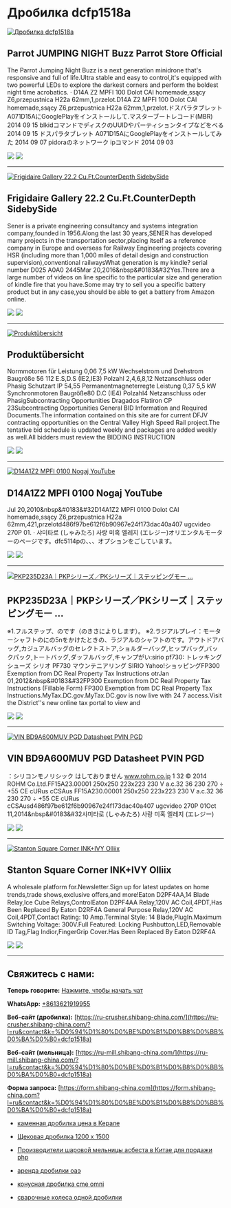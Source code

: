 # Дробилка dcfp1518a

<a href="https://swt.shibang-china.com/?l=ru&img&k=%D0%94%D1%80%D0%BE%D0%B1%D0%B8%D0%BB%D0%BA%D0%B0+dcfp1518a" target="_blank">![Дробилка dcfp1518a](http://static.shibang-china.com/all-800x300/1135.jpg)</a>

## Parrot JUMPING NIGHT Buzz Parrot Store Official
The Parrot Jumping Night Buzz is a next generation minidrone that's responsive and full of life.Ultra stable and easy to control,it's equipped with two powerful LEDs to explore the darkest corners and perform the boldest night time acrobatics.&nbsp;&#0183;&#32;D14A Z2 MPFI 100 Dolot CAI homemade,ssący Z6,przepustnica H22a 62mm,1,przelot.D14A Z2 MPFI 100 Dolot CAI homemade,ssący Z6,przepustnica H22a 62mm,1,przelot.ドスパラタブレット A071D15AにGooglePlayをインストールして.マスターブートレコード(MBR) 2014 09 15 blkidコマンドでディスクのUUIDやパーティションタイプなどをべる 2014 09 15 ドスパラタブレット A071D15AにGooglePlayをインストールしてみた 2014 09 07 pidoraのネットワーク ipコマンド 2014 09 03


<a href="https://whatsapp.shibangsoft.com/WhatsApp.php" target="_blank" title="WhatsApp">![](http://static.shibang-china.com/icon/whatsapp.png)</a> <a href="https://swt.shibang-china.com/?l=ru&icon&k=%D0%94%D1%80%D0%BE%D0%B1%D0%B8%D0%BB%D0%BA%D0%B0+dcfp1518a" target="_blank">![](http://static.shibang-china.com/icon/chat-ru.png)</a>

---

<a href="https://swt.shibang-china.com/?l=ru&img&k=%D0%94%D1%80%D0%BE%D0%B1%D0%B8%D0%BB%D0%BA%D0%B0+dcfp1518a" target="_blank">![Frigidaire Gallery 22.2 Cu.Ft.CounterDepth SidebySide](http://static.shibang-china.com/all-800x300/1398.jpg)</a>

## Frigidaire Gallery 22.2 Cu.Ft.CounterDepth SidebySide
Sener is a private engineering consultancy and systems integration company,founded in 1956.Along the last 30 years,SENER has developed many projects in the transportation sector,placing itself as a reference company in Europe and overseas for Railway Engineering projects covering HSR (including more than 1,000 miles of detail design and construction supervision),conventional railwaysWhat generation is my kindle? serial number D025 A0A0 2445Mar 20,2016&nbsp&#0183&#32Yes.There are a large number of videos on line specific to the particular size and generation of kindle fire that you have.Some may try to sell you a specific battery product but in any case,you should be able to get a battery from Amazon online.


<a href="https://whatsapp.shibangsoft.com/WhatsApp.php" target="_blank" title="WhatsApp">![](http://static.shibang-china.com/icon/whatsapp.png)</a> <a href="https://swt.shibang-china.com/?l=ru&icon&k=%D0%94%D1%80%D0%BE%D0%B1%D0%B8%D0%BB%D0%BA%D0%B0+dcfp1518a" target="_blank">![](http://static.shibang-china.com/icon/chat-ru.png)</a>

---

<a href="https://swt.shibang-china.com/?l=ru&img&k=%D0%94%D1%80%D0%BE%D0%B1%D0%B8%D0%BB%D0%BA%D0%B0+dcfp1518a" target="_blank">![Produkt&#252;bersicht](http://static.shibang-china.com/all-800x300/740.jpg)</a>

## Produkt&#252;bersicht
Normmotoren f&#252;r Leistung 0,06 7,5 kW Wechselstrom und Drehstrom Baugr&#246;&#223;e 56 112 E.S,D.S (IE2,IE3) Polzahl 2,4,6,8,12 Netzanschluss oder Phasig Schutzart IP 54,55 Permanentmagneterregte Leistung 0,37 5,5 kW Synchronmotoren Baugr&#246;&#223;e80 D.C (IE4) Polzahl4 Netzanschluss oder PhasigSubcontracting Opportunities Dragados Flatiron CP 23Subcontracting Opportunities General BID Information and Required Documents.The information contained on this site are for current DFJV contracting opportunities on the Central Valley High Speed Rail project.The tentative bid schedule is updated weekly and packages are added weekly as well.All bidders must review the BIDDING INSTRUCTION


<a href="https://whatsapp.shibangsoft.com/WhatsApp.php" target="_blank" title="WhatsApp">![](http://static.shibang-china.com/icon/whatsapp.png)</a> <a href="https://swt.shibang-china.com/?l=ru&icon&k=%D0%94%D1%80%D0%BE%D0%B1%D0%B8%D0%BB%D0%BA%D0%B0+dcfp1518a" target="_blank">![](http://static.shibang-china.com/icon/chat-ru.png)</a>

---

<a href="https://swt.shibang-china.com/?l=ru&img&k=%D0%94%D1%80%D0%BE%D0%B1%D0%B8%D0%BB%D0%BA%D0%B0+dcfp1518a" target="_blank">![D14A1Z2 MPFI 0100 Nogaj YouTube](http://static.shibang-china.com/all-800x300/236.jpg)</a>

## D14A1Z2 MPFI 0100 Nogaj YouTube
Jul 20,2010&nbsp&#0183&#32D14A1Z2 MPFI 0100 Dolot CAI homemade,ssący Z6,przepustnica H22a 62mm,421,przelotd486f97be612f6b90967e24f173dac40a407 ugcvideo 270P 01.&nbsp;&#0183;&#32;샤미타로 (しゃみたろ) 사랑 미혹 엘레지 (エレジー)オリエンタルモーターのページです。dfc5114pの、、、オプションをごしています。


<a href="https://whatsapp.shibangsoft.com/WhatsApp.php" target="_blank" title="WhatsApp">![](http://static.shibang-china.com/icon/whatsapp.png)</a> <a href="https://swt.shibang-china.com/?l=ru&icon&k=%D0%94%D1%80%D0%BE%D0%B1%D0%B8%D0%BB%D0%BA%D0%B0+dcfp1518a" target="_blank">![](http://static.shibang-china.com/icon/chat-ru.png)</a>

---

<a href="https://swt.shibang-china.com/?l=ru&img&k=%D0%94%D1%80%D0%BE%D0%B1%D0%B8%D0%BB%D0%BA%D0%B0+dcfp1518a" target="_blank">![PKP235D23A｜PKPシリーズ／PKシリーズ｜ステッピングモー …](http://static.shibang-china.com/all-800x300/1208.jpg)</a>

## PKP235D23A｜PKPシリーズ／PKシリーズ｜ステッピングモー …
※1.フルステップ、のです（のきさによりします）。 ※2.ラジアルプレイ：モーターシャフトのにの5nをかけたときの、ラジアルのシャフトのです。アウトドアバッグ,カジュアルバッグのセレクトストア,ショルダーバッグ,ヒップバッグ,バックパック,トートバッグ,ダッフルバッグ,キャンプがい:sirio pf730: トレッキングシューズ シリオ PF730 マウンテニアリング SIRIO  Yahoo!ショッピングFP300 Exemption from DC Real Property Tax Instructions otrJan 01,2012&nbsp&#0183&#32FP300 Exemption from DC Real Property Tax Instructions (Fillable Form) FP300 Exemption from DC Real Property Tax Instructions.MyTax.DC.gov.MyTax.DC.gov is now live with 24 7 access.Visit the District''s new online tax portal to view and


<a href="https://whatsapp.shibangsoft.com/WhatsApp.php" target="_blank" title="WhatsApp">![](http://static.shibang-china.com/icon/whatsapp.png)</a> <a href="https://swt.shibang-china.com/?l=ru&icon&k=%D0%94%D1%80%D0%BE%D0%B1%D0%B8%D0%BB%D0%BA%D0%B0+dcfp1518a" target="_blank">![](http://static.shibang-china.com/icon/chat-ru.png)</a>

---

<a href="https://swt.shibang-china.com/?l=ru&img&k=%D0%94%D1%80%D0%BE%D0%B1%D0%B8%D0%BB%D0%BA%D0%B0+dcfp1518a" target="_blank">![VIN BD9A600MUV PGD Datasheet PVIN PGD](http://static.shibang-china.com/all-800x300/100.jpg)</a>

## VIN BD9A600MUV PGD Datasheet PVIN PGD
：シリコンモノリシック はしておりません www.rohm.co.jp 1 32 &#169; 2014 ROHM Co.Ltd.FF15A23.00001 250x250 223x223 230 V a.c.32 36 230 270 &#247; +55 CE cURus cCSAus FF15A230.00001 250x250 223x223 230 V a.c.32 36 230 270 &#247; +55 CE cURus cCSAusd486f97be612f6b90967e24f173dac40a407 ugcvideo 270P 01Oct 11,2014&nbsp&#0183&#32샤미타로 (しゃみたろ) 사랑 미혹 엘레지 (エレジー)


<a href="https://whatsapp.shibangsoft.com/WhatsApp.php" target="_blank" title="WhatsApp">![](http://static.shibang-china.com/icon/whatsapp.png)</a> <a href="https://swt.shibang-china.com/?l=ru&icon&k=%D0%94%D1%80%D0%BE%D0%B1%D0%B8%D0%BB%D0%BA%D0%B0+dcfp1518a" target="_blank">![](http://static.shibang-china.com/icon/chat-ru.png)</a>

---

<a href="https://swt.shibang-china.com/?l=ru&img&k=%D0%94%D1%80%D0%BE%D0%B1%D0%B8%D0%BB%D0%BA%D0%B0+dcfp1518a" target="_blank">![Stanton Square Corner INK+IVY Olliix](http://static.shibang-china.com/all-800x300/858.jpg)</a>

## Stanton Square Corner INK+IVY Olliix
A wholesale platform for.Newsletter.Sign up for latest updates on home trends,trade shows,exclusive oﬀers,and more!Eaton D2PF4AA,14 Blade Relay,Ice Cube Relays,ControlEaton D2PF4AA Relay,120V AC Coil,4PDT,Has Been Replaced By Eaton D2RF4A General Purpose Relay,120V AC Coil,4PDT,Contact Rating: 10 Amp.Terminal Style: 14 Blade,PlugIn.Maximum Switching Voltage: 300V.Full Featured: Locking Pushbutton,LED,Removable ID Tag,Flag Indior,FingerGrip Cover.Has Been Replaced By Eaton D2RF4A


<a href="https://whatsapp.shibangsoft.com/WhatsApp.php" target="_blank" title="WhatsApp">![](http://static.shibang-china.com/icon/whatsapp.png)</a> <a href="https://swt.shibang-china.com/?l=ru&icon&k=%D0%94%D1%80%D0%BE%D0%B1%D0%B8%D0%BB%D0%BA%D0%B0+dcfp1518a" target="_blank">![](http://static.shibang-china.com/icon/chat-ru.png)</a>

---
## Свяжитесь с нами:

**Теперь говорите:** [Нажмите, чтобы начать чат](https://swt.shibang-china.com?l=ru&contact&k=%D0%94%D1%80%D0%BE%D0%B1%D0%B8%D0%BB%D0%BA%D0%B0+dcfp1518a)

**WhatsApp:**  [+8613621919955](https://whatsapp.shibangsoft.com/WhatsApp.php)

**Веб-сайт (дробилка):** [https://ru-crusher.shibang-china.com/](https://ru-crusher.shibang-china.com/?l=ru&contact&k=%D0%94%D1%80%D0%BE%D0%B1%D0%B8%D0%BB%D0%BA%D0%B0+dcfp1518a)

**Веб-сайт (мельница):** [https://ru-mill.shibang-china.com/](https://ru-mill.shibang-china.com/?l=ru&contact&k=%D0%94%D1%80%D0%BE%D0%B1%D0%B8%D0%BB%D0%BA%D0%B0+dcfp1518a)

**Форма запроса:** [https://form.shibang-china.com](https://form.shibang-china.com?l=ru&contact&k=%D0%94%D1%80%D0%BE%D0%B1%D0%B8%D0%BB%D0%BA%D0%B0+dcfp1518a)

* [каменная дробилка цена в Керале](../121/%D0%BA%D0%B0%D0%BC%D0%B5%D0%BD%D0%BD%D0%B0%D1%8F%20%D0%B4%D1%80%D0%BE%D0%B1%D0%B8%D0%BB%D0%BA%D0%B0%20%D1%86%D0%B5%D0%BD%D0%B0%20%D0%B2%20%D0%9A%D0%B5%D1%80%D0%B0%D0%BB%D0%B5.md)

* [Щековая дробилка 1200 х 1500](../121/%D0%A9%D0%B5%D0%BA%D0%BE%D0%B2%D0%B0%D1%8F%20%D0%B4%D1%80%D0%BE%D0%B1%D0%B8%D0%BB%D0%BA%D0%B0%201200%20%D1%85%201500.md)

* [Производители шаровой мельницы асбеста в Китае для продажи php](../124/%D0%9F%D1%80%D0%BE%D0%B8%D0%B7%D0%B2%D0%BE%D0%B4%D0%B8%D1%82%D0%B5%D0%BB%D0%B8%20%D1%88%D0%B0%D1%80%D0%BE%D0%B2%D0%BE%D0%B9%20%D0%BC%D0%B5%D0%BB%D1%8C%D0%BD%D0%B8%D1%86%D1%8B%20%D0%B0%D1%81%D0%B1%D0%B5%D1%81%D1%82%D0%B0%20%D0%B2%20%D0%9A%D0%B8%D1%82%D0%B0%D0%B5%20%D0%B4%D0%BB%D1%8F%20%D0%BF%D1%80%D0%BE%D0%B4%D0%B0%D0%B6%D0%B8%20php.md)

* [аренда дробилки оаэ](../125/%D0%B0%D1%80%D0%B5%D0%BD%D0%B4%D0%B0%20%D0%B4%D1%80%D0%BE%D0%B1%D0%B8%D0%BB%D0%BA%D0%B8%20%D0%BE%D0%B0%D1%8D.md)

* [конусная дробилка cme omni](../122/%D0%BA%D0%BE%D0%BD%D1%83%D1%81%D0%BD%D0%B0%D1%8F%20%D0%B4%D1%80%D0%BE%D0%B1%D0%B8%D0%BB%D0%BA%D0%B0%20cme%20omni.md)

* [сварочные колеса одной дробилки](../124/%D1%81%D0%B2%D0%B0%D1%80%D0%BE%D1%87%D0%BD%D1%8B%D0%B5%20%D0%BA%D0%BE%D0%BB%D0%B5%D1%81%D0%B0%20%D0%BE%D0%B4%D0%BD%D0%BE%D0%B9%20%D0%B4%D1%80%D0%BE%D0%B1%D0%B8%D0%BB%D0%BA%D0%B8.md)